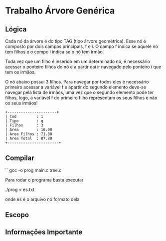 # Trabalho Árvore Genérica

## Lógica

Cada nó da árvore é do tipo TAG (tipo árvore geométrica). Esse nó é composto por dois campos principais, f e i. O campo f indica se aquele nó tem filhos e o compo i indica se o nó tem irmão.

Toda vez que um filho é inserido em um determinado nó, é necessário acessar o ponteiro filhos do nó e a partir dai ir navegado pelo ponteiro i que tem os irmãos.

O nó abaixo possui 3 filhos. Para navegar por todos eles é necessário primeiro acessar a variável f e apartir do segundo elemento deve-se navegar pela lista de irmãos, uma vez que o segundo elemento pode ter filhos, logo, a variável f do primeiro filho representam os seus filhos e não os seus irmãos!

```
+----------------------+
| Cod         : 1
| Tipo        : q
| Filhos      : 3
| Area        : 16.00
| Area Filhos : 71.80
| Area Total  : 87.80
+-----------------------+
```

## Compilar

`` gcc -o prog main.c tree.c

Para rodar o programa basta executar

./prog < es.txt

onde es é o arquivo no formato dela

## Escopo

## Informações Importante

